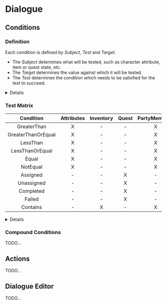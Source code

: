# Dialogue

## Conditions

### Definition

Each condition is defined by *Subject*, *Test* and *Target*.  
 - The *Subject* determines what will be tested, such as character attribute, item or quest state, etc.  
 - The *Target* determines the value against which it will be tested.  
 - The *Test* determines the condition which needs to be satisfied for the test to succeed.  

<details><summary>Details</summary>

For example, if (*Subject*, *Target*, *Test*) is (Intelligence, 10, GreaterThan) then the condition is satisfied if the character's INT > 10.  
*Subject* and *Test* are not case sensitive, you can use (INTELLIGENCE, intelligence, or any other combination of upper/lower case letters).
*Test* will often be parsed as a number type and must follow the required formatting. If used as a string, it is case-insensitive as well.  
 
 </details>

### Test Matrix

|Condition|Attributes|Inventory|Quest|PartyMembers|
|:---:|:---:|:---:|:---:|:---:|
|GreaterThan|X|-|-|X|
|GreaterThanOrEqual|X|-|-|X|
|LessThan|X|-|-|X|
|LessThanOrEqual|X|-|-|X|
|Equal|X|-|-|X|
|NotEqual|X|-|-|X|
|Assigned|-|-|X|-|
|Unassigned|-|-|X|-|
|Completed|-|-|X|-|
|Failed|-|-|X|-|
|Contains|-|X|-|X|

<details><summary>Details</summary>
 
  The allowed attributes are "Intelligence".
 
</details>

### Compound Conditions

TODO...

## Actions

TODO...

## Dialogue Editor

TODO...
